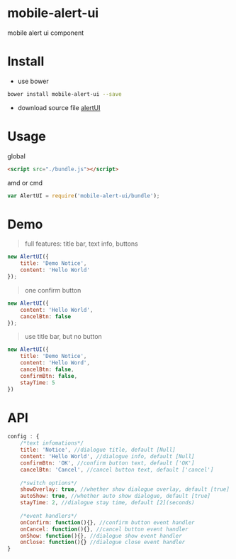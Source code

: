 # mobile-alert-ui
mobile alert ui component

# Install
- use bower
```bash
bower install mobile-alert-ui --save
```

- download source file
[alertUI](https://raw.githubusercontent.com/wahaha2012/mobile-alert-ui/master/bundle.js)

# Usage
global
```html
<script src="./bundle.js"></script>
```

amd or cmd
```js
var AlertUI = require('mobile-alert-ui/bundle');
```

# Demo
> full features: title bar, text info, buttons

```js
new AlertUI({
    title: 'Demo Notice',
    content: 'Hello World'
});
```

> one confirm button

```js
new AlertUI({
    content: 'Hello World',
    cancelBtn: false
});
```

> use title bar, but no button

```js
new AlertUI({
    title: 'Demo Notice',
    content: 'Hello Word',
    cancelBtn: false,
    confirmBtn: false,
    stayTime: 5
})
```

# API
```js
config : {
    /*text infomations*/
    title: 'Notice', //dialogue title, default [Null]
    content: 'Hello World', //dialogue info, default [Null]
    confirmBtn: 'OK', //confirm button text, default ['OK']
    cancelBtn: 'Cancel', //cancel button text, default ['cancel']
 
    /*switch options*/
    showOverlay: true, //whether show dialogue overlay, default [true]
    autoShow: true, //whether auto show dialogue, default [true]
    stayTime: 2, //dialogue stay time, default [2](seconds)
  
    /*event handlers*/
    onConfirm: function(){}, //confirm button event handler
    onCancel: function(){}, //cancel button event handler
    onShow: function(){}, //dialogue show event handler
    onClose: function(){} //dialogue close event handler
}
```

